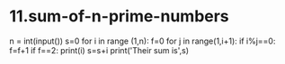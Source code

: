 # 11.sum-of-n-prime-numbers
n = int(input())
s=0
for i in range (1,n):
    f=0
    for j in range(1,i+1):
        if i%j==0:
            f=f+1
    if f==2:
        print(i)
        s=s+i
print('Their sum is',s)
